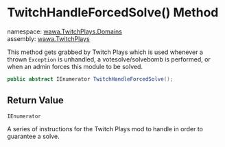 # TwitchHandleForcedSolve\(\) Method

namespace: [wawa\.TwitchPlays\.Domains](../../wawa.TwitchPlays.Domains.md)<br />
assembly: [wawa\.TwitchPlays](../../../wawa.TwitchPlays.md)

This method gets grabbed by Twitch Plays which is used whenever a thrown `Exception`
is unhandled, a votesolve/solvebomb is performed, or when an admin forces this module to be solved\.

```csharp
public abstract IEnumerator TwitchHandleForcedSolve();
```

## Return Value

`IEnumerator`

A series of instructions for the Twitch Plays mod to handle in order to guarantee a solve\.

